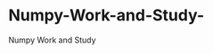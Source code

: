 # Numpy-Work-and-Study-
Numpy Work and Study 
                
                
              
                     
                  
                             
                 
                  
                    
                                       
             
                                                          
                                                         
                                                
                       
                             
                                                                
                   
                                      
